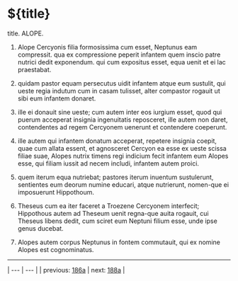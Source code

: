 # ${title}

title. ALOPE.



1. Alope Cercyonis filia formosissima cum esset, Neptunus eam compressit. qua ex compressione peperit infantem quem inscio patre nutrici dedit exponendum. qui cum expositus esset, equa uenit et ei lac praestabat.



2. quidam pastor equam persecutus uidit infantem atque eum sustulit, qui ueste regia indutum cum in casam tulisset, alter compastor rogauit ut sibi eum infantem donaret.



3. ille ei donauit sine ueste; cum autem inter eos iurgium esset, quod qui puerum acceperat insignia ingenuitatis reposceret, ille autem non daret, contendentes ad regem Cercyonem uenerunt et contendere coeperunt.



4. ille autem qui infantem donatum acceperat, repetere insignia coepit, quae cum allata essent, et agnosceret Cercyon ea esse ex ueste scissa filiae suae, Alopes nutrix timens regi indicium fecit infantem eum Alopes esse, qui filiam iussit ad necem includi, infantem autem proici.



5. quem iterum equa nutriebat; pastores iterum inuentum sustulerunt, sentientes eum deorum numine educari, atque nutrierunt, nomen-que ei imposuerunt Hippothoum.



6. Theseus cum ea iter faceret a Troezene Cercyonem interfecit; Hippothous autem ad Theseum uenit regna-que auita rogauit, cui Theseus libens dedit, cum sciret eum Neptuni filium esse, unde ipse genus ducebat.



7. Alopes autem corpus Neptunus in fontem commutauit, qui ex nomine Alopes est cognominatus.



---

| --- | --- |
| previous: [186a](../186a/) | next: [188a](../188a/) |
